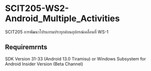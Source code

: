 # SCIT205-WS2-Android_Multiple_Activities
SCIT205 การพัฒนาโปรแกรมประยุกต์บนอุปกรณ์เคลื่อนที่ WS-1
## Requiremrnts
SDK Version 31-33 (Android 13.0 Tiramisu) or Windows Subsystem for Android Insider Version (Beta Channel)

